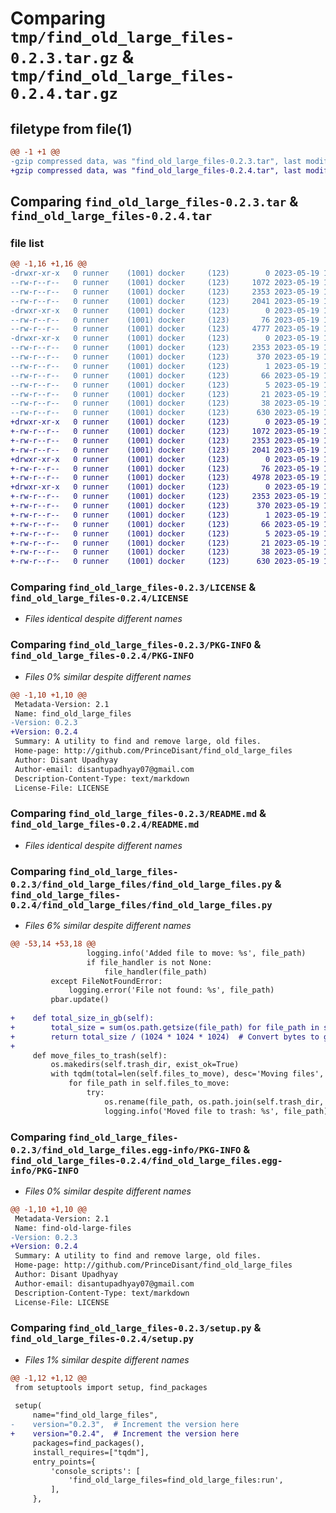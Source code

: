 # Comparing `tmp/find_old_large_files-0.2.3.tar.gz` & `tmp/find_old_large_files-0.2.4.tar.gz`

## filetype from file(1)

```diff
@@ -1 +1 @@
-gzip compressed data, was "find_old_large_files-0.2.3.tar", last modified: Fri May 19 11:31:45 2023, max compression
+gzip compressed data, was "find_old_large_files-0.2.4.tar", last modified: Fri May 19 11:38:27 2023, max compression
```

## Comparing `find_old_large_files-0.2.3.tar` & `find_old_large_files-0.2.4.tar`

### file list

```diff
@@ -1,16 +1,16 @@
-drwxr-xr-x   0 runner    (1001) docker     (123)        0 2023-05-19 11:31:45.282659 find_old_large_files-0.2.3/
--rw-r--r--   0 runner    (1001) docker     (123)     1072 2023-05-19 11:31:16.000000 find_old_large_files-0.2.3/LICENSE
--rw-r--r--   0 runner    (1001) docker     (123)     2353 2023-05-19 11:31:45.282659 find_old_large_files-0.2.3/PKG-INFO
--rw-r--r--   0 runner    (1001) docker     (123)     2041 2023-05-19 11:31:16.000000 find_old_large_files-0.2.3/README.md
-drwxr-xr-x   0 runner    (1001) docker     (123)        0 2023-05-19 11:31:45.278659 find_old_large_files-0.2.3/find_old_large_files/
--rw-r--r--   0 runner    (1001) docker     (123)       76 2023-05-19 11:31:16.000000 find_old_large_files-0.2.3/find_old_large_files/__init__.py
--rw-r--r--   0 runner    (1001) docker     (123)     4777 2023-05-19 11:31:16.000000 find_old_large_files-0.2.3/find_old_large_files/find_old_large_files.py
-drwxr-xr-x   0 runner    (1001) docker     (123)        0 2023-05-19 11:31:45.278659 find_old_large_files-0.2.3/find_old_large_files.egg-info/
--rw-r--r--   0 runner    (1001) docker     (123)     2353 2023-05-19 11:31:45.000000 find_old_large_files-0.2.3/find_old_large_files.egg-info/PKG-INFO
--rw-r--r--   0 runner    (1001) docker     (123)      370 2023-05-19 11:31:45.000000 find_old_large_files-0.2.3/find_old_large_files.egg-info/SOURCES.txt
--rw-r--r--   0 runner    (1001) docker     (123)        1 2023-05-19 11:31:45.000000 find_old_large_files-0.2.3/find_old_large_files.egg-info/dependency_links.txt
--rw-r--r--   0 runner    (1001) docker     (123)       66 2023-05-19 11:31:45.000000 find_old_large_files-0.2.3/find_old_large_files.egg-info/entry_points.txt
--rw-r--r--   0 runner    (1001) docker     (123)        5 2023-05-19 11:31:45.000000 find_old_large_files-0.2.3/find_old_large_files.egg-info/requires.txt
--rw-r--r--   0 runner    (1001) docker     (123)       21 2023-05-19 11:31:45.000000 find_old_large_files-0.2.3/find_old_large_files.egg-info/top_level.txt
--rw-r--r--   0 runner    (1001) docker     (123)       38 2023-05-19 11:31:45.282659 find_old_large_files-0.2.3/setup.cfg
--rw-r--r--   0 runner    (1001) docker     (123)      630 2023-05-19 11:31:16.000000 find_old_large_files-0.2.3/setup.py
+drwxr-xr-x   0 runner    (1001) docker     (123)        0 2023-05-19 11:38:27.666715 find_old_large_files-0.2.4/
+-rw-r--r--   0 runner    (1001) docker     (123)     1072 2023-05-19 11:38:02.000000 find_old_large_files-0.2.4/LICENSE
+-rw-r--r--   0 runner    (1001) docker     (123)     2353 2023-05-19 11:38:27.666715 find_old_large_files-0.2.4/PKG-INFO
+-rw-r--r--   0 runner    (1001) docker     (123)     2041 2023-05-19 11:38:02.000000 find_old_large_files-0.2.4/README.md
+drwxr-xr-x   0 runner    (1001) docker     (123)        0 2023-05-19 11:38:27.662715 find_old_large_files-0.2.4/find_old_large_files/
+-rw-r--r--   0 runner    (1001) docker     (123)       76 2023-05-19 11:38:02.000000 find_old_large_files-0.2.4/find_old_large_files/__init__.py
+-rw-r--r--   0 runner    (1001) docker     (123)     4978 2023-05-19 11:38:02.000000 find_old_large_files-0.2.4/find_old_large_files/find_old_large_files.py
+drwxr-xr-x   0 runner    (1001) docker     (123)        0 2023-05-19 11:38:27.666715 find_old_large_files-0.2.4/find_old_large_files.egg-info/
+-rw-r--r--   0 runner    (1001) docker     (123)     2353 2023-05-19 11:38:27.000000 find_old_large_files-0.2.4/find_old_large_files.egg-info/PKG-INFO
+-rw-r--r--   0 runner    (1001) docker     (123)      370 2023-05-19 11:38:27.000000 find_old_large_files-0.2.4/find_old_large_files.egg-info/SOURCES.txt
+-rw-r--r--   0 runner    (1001) docker     (123)        1 2023-05-19 11:38:27.000000 find_old_large_files-0.2.4/find_old_large_files.egg-info/dependency_links.txt
+-rw-r--r--   0 runner    (1001) docker     (123)       66 2023-05-19 11:38:27.000000 find_old_large_files-0.2.4/find_old_large_files.egg-info/entry_points.txt
+-rw-r--r--   0 runner    (1001) docker     (123)        5 2023-05-19 11:38:27.000000 find_old_large_files-0.2.4/find_old_large_files.egg-info/requires.txt
+-rw-r--r--   0 runner    (1001) docker     (123)       21 2023-05-19 11:38:27.000000 find_old_large_files-0.2.4/find_old_large_files.egg-info/top_level.txt
+-rw-r--r--   0 runner    (1001) docker     (123)       38 2023-05-19 11:38:27.666715 find_old_large_files-0.2.4/setup.cfg
+-rw-r--r--   0 runner    (1001) docker     (123)      630 2023-05-19 11:38:02.000000 find_old_large_files-0.2.4/setup.py
```

### Comparing `find_old_large_files-0.2.3/LICENSE` & `find_old_large_files-0.2.4/LICENSE`

 * *Files identical despite different names*

### Comparing `find_old_large_files-0.2.3/PKG-INFO` & `find_old_large_files-0.2.4/PKG-INFO`

 * *Files 0% similar despite different names*

```diff
@@ -1,10 +1,10 @@
 Metadata-Version: 2.1
 Name: find_old_large_files
-Version: 0.2.3
+Version: 0.2.4
 Summary: A utility to find and remove large, old files.
 Home-page: http://github.com/PrinceDisant/find_old_large_files
 Author: Disant Upadhyay
 Author-email: disantupadhyay07@gmail.com
 Description-Content-Type: text/markdown
 License-File: LICENSE
```

### Comparing `find_old_large_files-0.2.3/README.md` & `find_old_large_files-0.2.4/README.md`

 * *Files identical despite different names*

### Comparing `find_old_large_files-0.2.3/find_old_large_files/find_old_large_files.py` & `find_old_large_files-0.2.4/find_old_large_files/find_old_large_files.py`

 * *Files 6% similar despite different names*

```diff
@@ -53,14 +53,18 @@
                 logging.info('Added file to move: %s', file_path)
                 if file_handler is not None:
                     file_handler(file_path)
         except FileNotFoundError:
             logging.error('File not found: %s', file_path)
         pbar.update()
 
+    def total_size_in_gb(self):
+        total_size = sum(os.path.getsize(file_path) for file_path in self.files_to_move)
+        return total_size / (1024 * 1024 * 1024)  # Convert bytes to gigabytes
+
     def move_files_to_trash(self):
         os.makedirs(self.trash_dir, exist_ok=True)
         with tqdm(total=len(self.files_to_move), desc='Moving files', ncols=70) as pbar:
             for file_path in self.files_to_move:
                 try:
                     os.rename(file_path, os.path.join(self.trash_dir, os.path.basename(file_path)))
                     logging.info('Moved file to trash: %s', file_path)
```

### Comparing `find_old_large_files-0.2.3/find_old_large_files.egg-info/PKG-INFO` & `find_old_large_files-0.2.4/find_old_large_files.egg-info/PKG-INFO`

 * *Files 0% similar despite different names*

```diff
@@ -1,10 +1,10 @@
 Metadata-Version: 2.1
 Name: find-old-large-files
-Version: 0.2.3
+Version: 0.2.4
 Summary: A utility to find and remove large, old files.
 Home-page: http://github.com/PrinceDisant/find_old_large_files
 Author: Disant Upadhyay
 Author-email: disantupadhyay07@gmail.com
 Description-Content-Type: text/markdown
 License-File: LICENSE
```

### Comparing `find_old_large_files-0.2.3/setup.py` & `find_old_large_files-0.2.4/setup.py`

 * *Files 1% similar despite different names*

```diff
@@ -1,12 +1,12 @@
 from setuptools import setup, find_packages
 
 setup(
     name="find_old_large_files",
-    version="0.2.3",  # Increment the version here
+    version="0.2.4",  # Increment the version here
     packages=find_packages(),
     install_requires=["tqdm"],
     entry_points={
         'console_scripts': [
             'find_old_large_files=find_old_large_files:run',
         ],
     },
```

